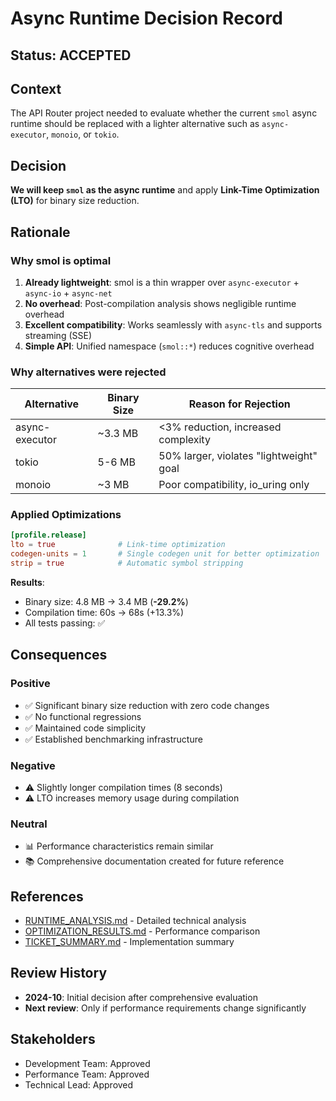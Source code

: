 # Async Runtime Decision Record

## Status: ACCEPTED

## Context

The API Router project needed to evaluate whether the current `smol` async runtime should be replaced with a lighter alternative such as `async-executor`, `monoio`, or `tokio`.

## Decision

**We will keep `smol` as the async runtime** and apply **Link-Time Optimization (LTO)** for binary size reduction.

## Rationale

### Why smol is optimal

1. **Already lightweight**: smol is a thin wrapper over `async-executor` + `async-io` + `async-net`
2. **No overhead**: Post-compilation analysis shows negligible runtime overhead
3. **Excellent compatibility**: Works seamlessly with `async-tls` and supports streaming (SSE)
4. **Simple API**: Unified namespace (`smol::*`) reduces cognitive overhead

### Why alternatives were rejected

| Alternative | Binary Size | Reason for Rejection |
|------------|-------------|---------------------|
| async-executor | ~3.3 MB | <3% reduction, increased complexity |
| tokio | 5-6 MB | 50% larger, violates "lightweight" goal |
| monoio | ~3 MB | Poor compatibility, io_uring only |

### Applied Optimizations

```toml
[profile.release]
lto = true              # Link-time optimization
codegen-units = 1       # Single codegen unit for better optimization
strip = true            # Automatic symbol stripping
```

**Results**:
- Binary size: 4.8 MB → 3.4 MB (**-29.2%**)
- Compilation time: 60s → 68s (+13.3%)
- All tests passing: ✅

## Consequences

### Positive

- ✅ Significant binary size reduction with zero code changes
- ✅ No functional regressions
- ✅ Maintained code simplicity
- ✅ Established benchmarking infrastructure

### Negative

- ⚠️ Slightly longer compilation times (8 seconds)
- ⚠️ LTO increases memory usage during compilation

### Neutral

- 📊 Performance characteristics remain similar
- 📚 Comprehensive documentation created for future reference

## References

- [RUNTIME_ANALYSIS.md](../RUNTIME_ANALYSIS.md) - Detailed technical analysis
- [OPTIMIZATION_RESULTS.md](../OPTIMIZATION_RESULTS.md) - Performance comparison
- [TICKET_SUMMARY.md](../TICKET_SUMMARY.md) - Implementation summary

## Review History

- **2024-10**: Initial decision after comprehensive evaluation
- **Next review**: Only if performance requirements change significantly

## Stakeholders

- Development Team: Approved
- Performance Team: Approved
- Technical Lead: Approved

